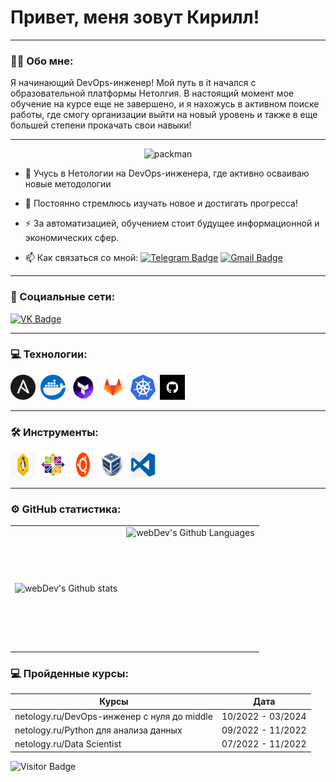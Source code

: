 # Привет, меня зовут Кирилл!

---

### :man_technologist: Обо мне:

Я начинающий DevOps-инженер! Мой путь в it начался с образовательной платформы Нетолгия. В настоящий момент мое обучение на курсе еще не завершено, и я нахожусь в активном поиске работы, где смогу организации выйти на новый уровень и также в еще большей степени прокачать свои навыки!

---

<p align="center">
 <img width="600" src="https://usagif.com/wp-content/uploads/2022/fzk5d/10-full-maze-pacman-letsplay.gif" alt="packman"/>
</p>



- :telescope: Учусь в Нетологии на DevOps-инженера, где активно осваиваю новые методологии

- :seedling: Постоянно стремлюсь изучать новое и достигать прогресса!

- :zap: За автоматизацией, обучением стоит будущее информационной и экономических сфер.

- :mailbox: Как связаться со мной: [![Telegram Badge](https://img.shields.io/badge/-galchonkov-blue?style=flat&logo=Telegram&logoColor=white)](https://t.me/galchonkov) [![Gmail Badge](https://img.shields.io/badge/-Gmail-red?style=flat&logo=Gmail&logoColor=white)](mailto:kgalchonkov@gmail.com)

---

### 🤝 Социальные сети:

  
   <a href="https://vk.com/id320957393" target="_blank">
      <img src="https://cdn-icons-png.flaticon.com/512/145/145813.png" width="40" height="40" alt="VK Badge"/>
   </a>
   
  </div>

---

### 💻 Технологии:

<div>
  <img src="instruments/ansible.png" title="ansible" alt="ansible" width="40" height="40"/>&nbsp
  <img src="instruments/docker.png" title="docker" alt="docker" width="40" height="40"/>&nbsp
  <img src="instruments/terraform.png" title="terraform" alt="terraform" width="40" height="40"/>&nbsp
  <img src="instruments/gitlab.png" title="gitlab" alt="gitlab" width="40" height="40"/>&nbsp
  <img src="instruments/k8s.png" title="k8s" alt="k8s" width="40" height="40"/>&nbsp
  <img src="instruments/github1.png" title="git" alt="git" width="40" height="40"/>&nbsp
</div>


---

### 🛠 Инструменты:

<div>
  <img src="instruments/linux.png" title="ansible" alt="ansible" width="40" height="40"/>&nbsp
  <img src="instruments/centos.png" title="ansible" alt="ansible" width="40" height="40"/>&nbsp
  <img src="instruments/ubuntu.png" title="ansible" alt="ansible" width="40" height="40"/>&nbsp
  <img src="instruments/virtualbox.png" title="ansible" alt="ansible" width="40" height="40"/>&nbsp
  <img src="instruments/vscode.png" title="ansible" alt="ansible" width="40" height="40"/>&nbsp
</div>



---


### ⚙️ GitHub статистика:

<table>
  <tr>
    <td>
      <img align="left" src="http://github-readme-streak-stats.herokuapp.com?user=Kirill67km&theme=dark&background=000000" alt="webDev's Github stats" />
    </td>
    <td>
      <img height="195px" align="right" alt="webDev's Github Languages" src="https://github-readme-stats-sigma-five.vercel.app/api/top-langs/?username=Kirill67km&layout=compact&theme=vision-friendly-dark" />
    </td>
  </tr>
</table>



### 💻 Пройденные курсы:

| Курсы                                                           | Дата              |
| ----------------------------------------------------------------| :---------------: |
| netology.ru/DevOps-инженер с нуля до middle                     | 10/2022 - 03/2024 |
| netology.ru/Python для анализа данных                           | 09/2022 - 11/2022 |
| netology.ru/Data Scientist                                      | 07/2022 - 11/2022 |


![Visitor Badge](https://visitor-badge.laobi.icu/badge?page_id=Kirill67km)




